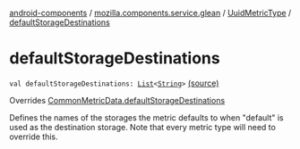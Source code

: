 [android-components](../../index.md) / [mozilla.components.service.glean](../index.md) / [UuidMetricType](index.md) / [defaultStorageDestinations](./default-storage-destinations.md)

# defaultStorageDestinations

`val defaultStorageDestinations: `[`List`](https://kotlinlang.org/api/latest/jvm/stdlib/kotlin.collections/-list/index.html)`<`[`String`](https://kotlinlang.org/api/latest/jvm/stdlib/kotlin/-string/index.html)`>` [(source)](https://github.com/mozilla-mobile/android-components/blob/master/components/service/glean/src/main/java/mozilla/components/service/glean/UuidMetricType.kt#L31)

Overrides [CommonMetricData.defaultStorageDestinations](../-common-metric-data/default-storage-destinations.md)

Defines the names of the storages the metric defaults to when
"default" is used as the destination storage.
Note that every metric type will need to override this.


